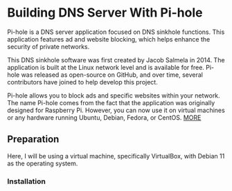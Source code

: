 # Building DNS Server With Pi-hole

Pi-hole is a DNS server application focused on DNS sinkhole functions. This application features ad and website blocking, which helps enhance the security of private networks.

This DNS sinkhole software was first created by Jacob Salmela in 2014. The application is built at the Linux network level and is available for free. Pi-hole was released as open-source on GitHub, and over time, several contributors have joined to help develop this project.

Pi-hole allows you to block ads and specific websites within your network. The name Pi-hole comes from the fact that the application was originally designed for Raspberry Pi. However, you can now use it on virtual machines or any hardware running Ubuntu, Debian, Fedora, or CentOS. [MORE](https://idcloudhost.com/blog/apa-itu-pi-hole/)

## Preparation

Here, I will be using a virtual machine, specifically VirtualBox, with Debian 11 as the operating system.

### Installation

